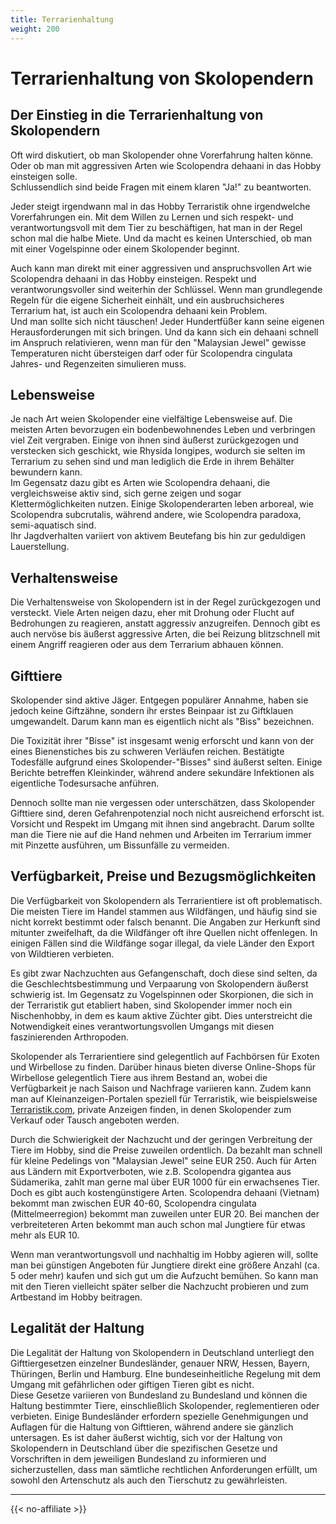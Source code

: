 ```yaml
---
title: Terrarienhaltung
weight: 200
---
```


# Terrarienhaltung von Skolopendern

## Der Einstieg in die Terrarienhaltung von Skolopendern

Oft wird diskutiert, ob man Skolopender ohne Vorerfahrung halten könne. Oder ob man mit aggressiven Arten wie Scolopendra dehaani in das Hobby einsteigen solle.  
Schlussendlich sind beide Fragen mit einem klaren "Ja!" zu beantworten.

Jeder steigt irgendwann mal in das Hobby Terraristik ohne irgendwelche Vorerfahrungen ein. Mit dem Willen zu Lernen und sich respekt- und verantwortungsvoll mit dem Tier zu beschäftigen, hat man in der Regel schon mal die halbe Miete. Und da macht es keinen Unterschied, ob man mit einer Vogelspinne oder einem Skolopender beginnt.

Auch kann man direkt mit einer aggressiven und anspruchsvollen Art wie Scolopendra dehaani in das Hobby einsteigen. Respekt und verantworungsvoller sind weiterhin der Schlüssel. Wenn man grundlegende Regeln für die eigene Sicherheit einhält, und ein ausbruchsicheres Terrarium hat, ist auch ein Scolopendra dehaani kein Problem.  
Und man sollte sich nicht täuschen! Jeder Hundertfüßer kann seine eigenen Herausforderungen mit sich bringen. Und da kann sich ein dehaani schnell im Anspruch relativieren, wenn man für den "Malaysian Jewel" gewisse Temperaturen nicht übersteigen darf oder für Scolopendra cingulata Jahres- und Regenzeiten simulieren muss.

## Lebensweise

Je nach Art weien Skolopender eine vielfältige Lebensweise auf. Die meisten Arten bevorzugen ein bodenbewohnendes Leben und verbringen viel Zeit vergraben. Einige von ihnen sind äußerst zurückgezogen und verstecken sich geschickt, wie Rhysida longipes, wodurch sie selten im Terrarium zu sehen sind und man lediglich die Erde in ihrem Behälter bewundern kann.  
Im Gegensatz dazu gibt es Arten wie Scolopendra dehaani, die vergleichsweise aktiv sind, sich gerne zeigen und sogar Klettermöglichkeiten nutzen. Einige Skolopenderarten leben arboreal, wie Scolopendra subcrutalis, während andere, wie Scolopendra paradoxa, semi-aquatisch sind.  
Ihr Jagdverhalten variiert von aktivem Beutefang bis hin zur geduldigen Lauerstellung.

## Verhaltensweise

Die Verhaltensweise von Skolopendern ist in der Regel zurückgezogen und versteckt. Viele Arten neigen dazu, eher mit Drohung oder Flucht auf Bedrohungen zu reagieren, anstatt aggressiv anzugreifen. Dennoch gibt es auch nervöse bis äußerst aggressive Arten, die bei Reizung blitzschnell mit einem Angriff reagieren oder aus dem Terrarium abhauen können.

## Gifttiere

Skolopender sind aktive Jäger. Entgegen populärer Annahme, haben sie jedoch keine Giftzähne, sondern ihr erstes Beinpaar ist zu Giftklauen umgewandelt. Darum kann man es eigentlich nicht als "Biss" bezeichnen.  

Die Toxizität ihrer "Bisse" ist insgesamt wenig erforscht und kann von der eines Bienenstiches bis zu schweren Verläufen reichen. Bestätigte Todesfälle aufgrund eines Skolopender-"Bisses" sind äußerst selten. Einige Berichte betreffen Kleinkinder, während andere sekundäre Infektionen als eigentliche Todesursache anführen.

Dennoch sollte man nie vergessen oder unterschätzen, dass Skolopender Gifttiere sind, deren Gefahrenpotenzial noch nicht ausreichend erforscht ist. Vorsicht und Respekt im Umgang mit ihnen sind angebracht. Darum sollte man die Tiere nie auf die Hand nehmen und Arbeiten im Terrarium immer mit Pinzette ausführen, um Bissunfälle zu vermeiden.

## Verfügbarkeit, Preise und Bezugsmöglichkeiten

Die Verfügbarkeit von Skolopendern als Terrarientiere ist oft problematisch. Die meisten Tiere im Handel stammen aus Wildfängen, und häufig sind sie nicht korrekt bestimmt oder falsch benannt. Die Angaben zur Herkunft sind mitunter zweifelhaft, da die Wildfänger oft ihre Quellen nicht offenlegen. In einigen Fällen sind die Wildfänge sogar illegal, da viele Länder den Export von Wildtieren verbieten.  

Es gibt zwar Nachzuchten aus Gefangenschaft, doch diese sind selten, da die Geschlechtsbestimmung und Verpaarung von Skolopendern äußerst schwierig ist. Im Gegensatz zu Vogelspinnen oder Skorpionen, die sich in der Terraristik gut etabliert haben, sind Skolopender immer noch ein Nischenhobby, in dem es kaum aktive Züchter gibt. Dies unterstreicht die Notwendigkeit eines verantwortungsvollen Umgangs mit diesen faszinierenden Arthropoden.

Skolopender als Terrarientiere sind gelegentlich auf Fachbörsen für Exoten und Wirbellose zu finden. Darüber hinaus bieten diverse Online-Shops für Wirbellose gelegentlich Tiere aus ihrem Bestand an, wobei die Verfügbarkeit je nach Saison und Nachfrage variieren kann. Zudem kann man auf Kleinanzeigen-Portalen speziell für Terraristik, wie beispielsweise [Terraristik.com](https://www.terraristik.com/tb/kaufen-und-verkaufen/myriapoda/01.03.04/), private Anzeigen finden, in denen Skolopender zum Verkauf oder Tausch angeboten werden.

Durch die Schwierigkeit der Nachzucht und der geringen Verbreitung der Tiere im Hobby, sind die Preise zuweilen ordentlich. Da bezahlt man schnell für kleine Pedelings von "Malaysian Jewel" seine EUR 250. Auch für Arten aus Ländern mit Exportverboten, wie z.B. Scolopendra gigantea aus Südamerika, zahlt man gerne mal über EUR 1000 für ein erwachsenes Tier.  
Doch es gibt auch kostengünstigere Arten. Scolopendra dehaani (Vietnam) bekommt man zwischen EUR 40-60, Scolopendra cingulata (Mittelmeerregion) bekommt man zuweilen unter EUR 20. Bei manchen der verbreiteteren Arten bekommt man auch schon mal Jungtiere für etwas mehr als EUR 10.  

Wenn man verantwortungsvoll und nachhaltig im Hobby agieren will, sollte man bei günstigen Angeboten für Jungtiere direkt eine größere Anzahl (ca. 5 oder mehr) kaufen und sich gut um die Aufzucht bemühen. So kann man mit den Tieren vielleicht später selber die Nachzucht probieren und zum Artbestand im Hobby beitragen.

## Legalität der Haltung

Die Legalität der Haltung von Skolopendern in Deutschland unterliegt den Gifttiergesetzen einzelner Bundesländer, genauer NRW,  Hessen, Bayern, Thüringen, Berlin und Hamburg. EIne bundeseinheitliche Regelung mit dem Umgang mit gefährlichen oder giftigen Tieren gibt es nicht.  
Diese Gesetze variieren von Bundesland zu Bundesland und können die Haltung bestimmter Tiere, einschließlich Skolopender, reglementieren oder verbieten. Einige Bundesländer erfordern spezielle Genehmigungen und Auflagen für die Haltung von Gifttieren, während andere sie gänzlich untersagen. Es ist daher äußerst wichtig, sich vor der Haltung von Skolopendern in Deutschland über die spezifischen Gesetze und Vorschriften in dem jeweiligen Bundesland zu informieren und sicherzustellen, dass man sämtliche rechtlichen Anforderungen erfüllt, um sowohl den Artenschutz als auch den Tierschutz zu gewährleisten.

---
{{< no-affiliate >}}
